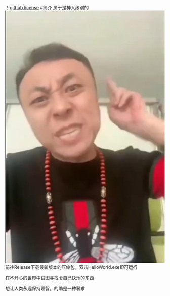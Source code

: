 ！[github license](https://img.shields.io/badge/%E8%AE%B8%E5%8F%AF%E8%AF%81-MIT)
#简介
属于是神人级别的
![alt text](image.png)
前往Release下载最新版本的压缩包，双击HelloWorld.exe即可运行

在不开心的世界中试图寻找令自己快乐的东西

想让人类永远保持理智，的确是一种奢求

